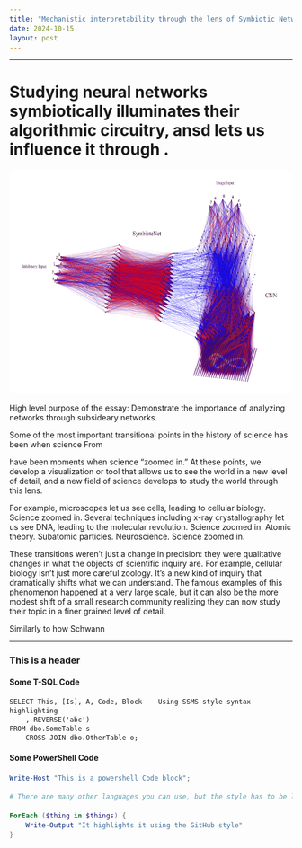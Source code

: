 ```yaml
---
title: "Mechanistic interpretability through the lens of Symbiotic Networks"
date: 2024-10-15
layout: post
---
```

---

# Studying neural networks symbiotically illuminates their algorithmic circuitry, ansd lets us influence it through .
<p align="center"><img src="../images/SymbioteNet.png" alt="Alt text" width="750" height="400" style="border-radius: 15px;"></p>

High level purpose of the essay: Demonstrate the importance of analyzing networks through subsideary networks. 


Some of the most important transitional points in the history of science has been when science 
From 



have been moments when science “zoomed in.” 
At these points, we develop a visualization or tool that allows us to see the world
in a new level of detail, and a new field of science develops to study the world through this
lens.

For example, microscopes let us see cells, leading to cellular biology. Science zoomed in.
Several techniques including x-ray crystallography let us see DNA, leading to the molecular
revolution. Science zoomed in. Atomic theory. Subatomic particles. Neuroscience. Science
zoomed in.

These transitions weren’t just a change in precision: they were qualitative changes in what the
objects of scientific inquiry are. For example, cellular biology isn’t just more careful zoology.
It’s a new kind of inquiry that dramatically shifts what we can understand.
The famous examples of this phenomenon happened at a very large scale, but it can also be
the more modest shift of a small research community realizing they can now study their topic
in a finer grained level of detail.

Similarly to how Schwann 

---

### This is a header

#### Some T-SQL Code

```tsql
SELECT This, [Is], A, Code, Block -- Using SSMS style syntax highlighting
    , REVERSE('abc')
FROM dbo.SomeTable s
    CROSS JOIN dbo.OtherTable o;
```

#### Some PowerShell Code

```powershell
Write-Host "This is a powershell Code block";

# There are many other languages you can use, but the style has to be loaded first

ForEach ($thing in $things) {
    Write-Output "It highlights it using the GitHub style"
}
```
